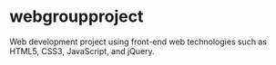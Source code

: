 # webgroupproject

Web development project using front-end web technologies such as HTML5, CSS3, JavaScript, and jQuery.
